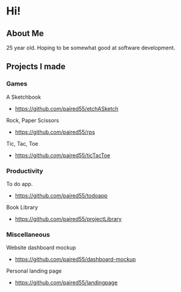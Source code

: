 # Hi!

## About Me 
25 year old. Hoping to be somewhat good at software development.

## Projects I made

### Games

A Sketchbook

+ https://github.com/paired55/etchASketch

Rock, Paper Scissors

+ https://github.com/paired55/rps

Tic, Tac, Toe

+ https://github.com/paired55/ticTacToe

### Productivity

To do app.

+ https://github.com/paired55/todoapp

Book Library

+ https://github.com/paired55/projectLibrary

### Miscellaneous

Website dashboard mockup

+ https://github.com/paired55/dashboard-mockup

Personal landing page

+ https://github.com/paired55/landingpage

